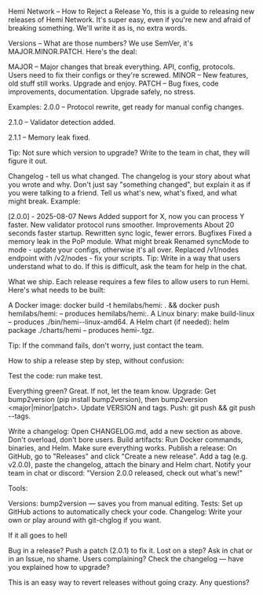 Hemi Network – How to Reject a Release
Yo, this is a guide to releasing new releases of Hemi Network. It's super easy, even if you're new and afraid of breaking something. We'll write it as is, no extra words.

Versions – What are those numbers? We use SemVer, it's MAJOR.MINOR.PATCH. Here's the deal:

MAJOR – Major changes that break everything. API, config, protocols. Users need to fix their configs or they're screwed. MINOR – New features, old stuff still works. Upgrade and enjoy. PATCH – Bug fixes, code improvements, documentation. Upgrade safely, no stress.

Examples:
2.0.0 – Protocol rewrite, get ready for manual config changes.

2.1.0 – Validator detection added.

2.1.1 – Memory leak fixed.

Tip: Not sure which version to upgrade? Write to the team in chat, they will figure it out.

Changelog - tell us what changed. The changelog is your story about what you wrote and why. Don't just say "something changed", but explain it as if you were talking to a friend. Tell us what's new, what's fixed, and what might break. Example:

[2.0.0] - 2025-08-07
News
Added support for X, now you can process Y faster.
New validator protocol runs smoother.
Improvements
About 20 seconds faster startup.
Rewritten sync logic, fewer errors.
Bugfixes
Fixed a memory leak in the PoP module.
What might break
Renamed syncMode to mode - update your configs, otherwise it's all over.
Replaced /v1/nodes endpoint with /v2/nodes - fix your scripts. Tip: Write in a way that users understand what to do. If this is difficult, ask the team for help in the chat.

What we ship. Each release requires a few files to allow users to run Hemi. Here's what needs to be built:

A Docker image: docker build -t hemilabs/hemi: . && docker push hemilabs/hemi: – produces hemilabs/hemi:. A Linux binary: make build-linux – produces ./bin/hemi--linux-amd64. A Helm chart (if needed): helm package ./charts/hemi – produces hemi-.tgz.

Tip: If the command fails, don't worry, just contact the team.

How to ship a release step by step, without confusion:

Test the code: run make test.

Everything green? Great. If not, let the team know.
Upgrade: Get bump2version (pip install bump2version), then bump2version <major|minor|patch>.
Update VERSION and tags. Push: git push && git push --tags.

Write a changelog: Open CHANGELOG.md, add a new section as above. Don't overload, don't bore users. Build artifacts: Run Docker commands, binaries, and Helm. Make sure everything works. Publish a release: On GitHub, go to "Releases" and click "Create a new release". Add a tag (e.g. v2.0.0), paste the changelog, attach the binary and Helm chart.
Notify your team in chat or discord: "Version 2.0.0 released, check out what's new!"

Tools:

Versions: bump2version — saves you from manual editing. Tests: Set up GitHub actions to automatically check your code. Changelog: Write your own or play around with git-chglog if you want.

If it all goes to hell

Bug in a release? Push a patch (2.0.1) to fix it. Lost on a step? Ask in chat or in an Issue, no shame. Users complaining? Check the changelog — have you explained how to upgrade?

This is an easy way to revert releases without going crazy. Any questions?
